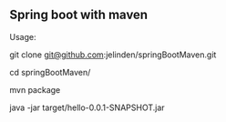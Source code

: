 Spring boot with maven
---------

Usage:


git clone git@github.com:jelinden/springBootMaven.git

cd springBootMaven/

mvn package

java -jar target/hello-0.0.1-SNAPSHOT.jar
